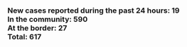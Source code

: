 ### New cases reported during the past 24 hours: 19<br/>In the community: 590<br/>At the border: 27<br/>Total: 617